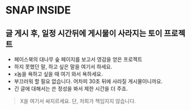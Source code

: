 SNAP INSIDE
===========

글 게시 후, 일정 시간뒤에 게시물이 사라지는 토이 프로젝트
---------------------------------------------------------

- 페이스북의 대나무 숲 페이지를 보고서 영감을 얻은 프로젝트
- 하지 못했던 말, 하고 싶은 말을 여기서 하세요.
- x놈을 욕하고 싶을 때 여기 와서 욕하세요.
- 부끄러워 할 필요 없습니다. 어차피 30초 뒤에 사라질 게시물이니까요.
- 긴 글에 대해서는 쓴 정성을 봐서 제한 시간을 더 주죠.

> X을 여기서 싸지르세요. 단, 저희가 책임지지 않습니다.
